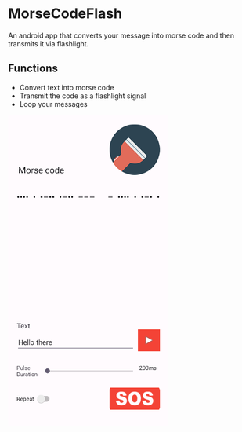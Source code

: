 # MorseCodeFlash 

An android app that converts your message into morse code and then transmits it via flashlight.


## Functions

- Convert text into morse code
- Transmit the code as a flashlight signal
- Loop your messages


![Preview](app/src/main/res/drawable/morse_code_flash_screenshot.png)

